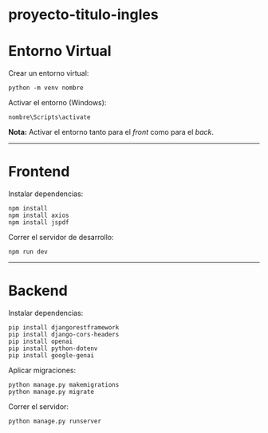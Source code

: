 # proyecto-titulo-ingles

<h1>Entorno Virtual</h1>

<p>Crear un entorno virtual:</p>
<pre><code>python -m venv nombre</code></pre>

<p>Activar el entorno (Windows):</p>
<pre><code>nombre\Scripts\activate</code></pre>

<p><strong>Nota:</strong> Activar el entorno tanto para el <em>front</em> como para el <em>back</em>.</p>

<hr>

<h1>Frontend</h1>

<p>Instalar dependencias:</p>
<pre><code>npm install
npm install axios
npm install jspdf</code></pre>

<p>Correr el servidor de desarrollo:</p>
<pre><code>npm run dev</code></pre>

<hr>

<h1>Backend</h1>

<p>Instalar dependencias:</p>
<pre><code>pip install djangorestframework
pip install django-cors-headers
pip install openai
pip install python-dotenv
pip install google-genai</code></pre>

<p>Aplicar migraciones:</p>
<pre><code>python manage.py makemigrations
python manage.py migrate</code></pre>

<p>Correr el servidor:</p>
<pre><code>python manage.py runserver</code></pre>

